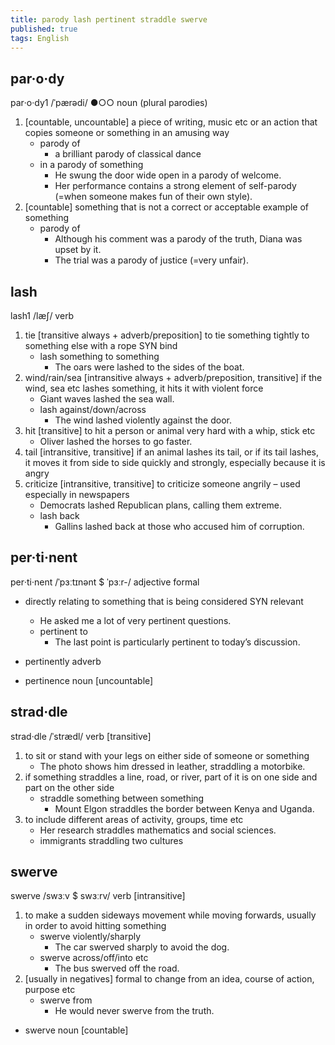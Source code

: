 ```yaml
---
title: parody lash pertinent straddle swerve
published: true
tags: English
---
```


## par·o·dy

par‧o‧dy1 /ˈpærədi/ ●○○ noun (plural parodies)

1. [countable, uncountable] a piece of writing, music etc or an action that copies someone or something in an amusing way
   - parody of
     - a brilliant parody of classical dance
   - in a parody of something
     - He swung the door wide open in a parody of welcome.
     - Her performance contains a strong element of self-parody (=when someone makes fun of their own style).
2. [countable] something that is not a correct or acceptable example of something
   - parody of
     - Although his comment was a parody of the truth, Diana was upset by it.
     - The trial was a parody of justice (=very unfair).

## lash

lash1 /læʃ/ verb

1. tie [transitive always + adverb/preposition] to tie something tightly to something else with a rope SYN bind
   - lash something to something
     - The oars were lashed to the sides of the boat.
2. wind/rain/sea [intransitive always + adverb/preposition, transitive] if the wind, sea etc lashes something, it hits it with violent force
   - Giant waves lashed the sea wall.
   - lash against/down/across
     - The wind lashed violently against the door.
3. hit [transitive] to hit a person or animal very hard with a whip, stick etc
   - Oliver lashed the horses to go faster.
4. tail [intransitive, transitive] if an animal lashes its tail, or if its tail lashes, it moves it from side to side quickly and strongly, especially because it is angry
5. criticize [intransitive, transitive] to criticize someone angrily – used especially in newspapers
   - Democrats lashed Republican plans, calling them extreme.
   - lash back
     - Gallins lashed back at those who accused him of corruption.

## per·ti·nent

per‧ti‧nent /ˈpɜːtɪnənt $ ˈpɜːr-/ adjective formal

- directly relating to something that is being considered SYN relevant

  - He asked me a lot of very pertinent questions.
  - pertinent to
    - The last point is particularly pertinent to today’s discussion.

- pertinently adverb
- pertinence noun [uncountable]

## strad·dle

strad‧dle /ˈstrædl/ verb [transitive]

1. to sit or stand with your legs on either side of someone or something
   - The photo shows him dressed in leather, straddling a motorbike.
2. if something straddles a line, road, or river, part of it is on one side and part on the other side
   - straddle something between something
     - Mount Elgon straddles the border between Kenya and Uganda.
3. to include different areas of activity, groups, time etc
   - Her research straddles mathematics and social sciences.
   - immigrants straddling two cultures

## swerve

swerve /swɜːv $ swɜːrv/ verb [intransitive]

1. to make a sudden sideways movement while moving forwards, usually in order to avoid hitting something
   - swerve violently/sharply
     - The car swerved sharply to avoid the dog.
   - swerve across/off/into etc
     - The bus swerved off the road.
2. [usually in negatives] formal to change from an idea, course of action, purpose etc
   - swerve from
     - He would never swerve from the truth.

- swerve noun [countable]
